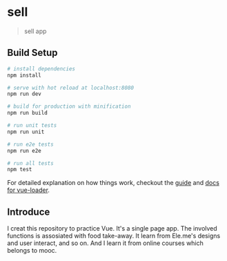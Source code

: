 # sell

> sell app

## Build Setup

``` bash
# install dependencies
npm install

# serve with hot reload at localhost:8080
npm run dev

# build for production with minification
npm run build

# run unit tests
npm run unit

# run e2e tests
npm run e2e

# run all tests
npm test
```

For detailed explanation on how things work, checkout the [guide](http://vuejs-templates.github.io/webpack/) and [docs for vue-loader](http://vuejs.github.io/vue-loader).

## Introduce
I creat this repository to practice Vue. It's a single page app. The involved functions is assosiated with food take-away.
It learn from Ele.me's designs and user interact, and so on.
And I learn it from online courses which belongs to mooc.
